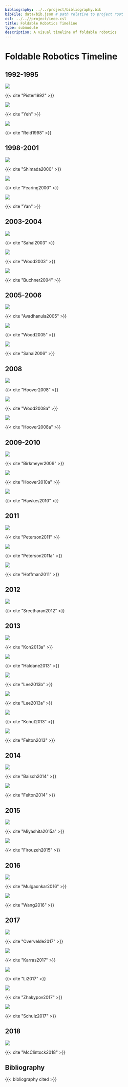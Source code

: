 ```yaml
---
bibliography: ../../project/bibliography.bib
bibFile: data/bib.json # path relative to project root
csl: ../..//project/ieee.csl
title: Foldable Robotics Timeline
type: submodule
description: A visual timeline of foldable robotics
---
```

# Foldable Robotics Timeline

## 1992-1995 
![](/figures-external/background/Picture1.png)

{{< cite "Pister1992" >}} 
 
![](/figures-external/background/Picture2.png) 

{{< cite "Yeh" >}} 

![](/figures-external/background/Picture4.png) 

{{< cite "Reid1998" >}} 





## 1998-2001 

![](/figures-external/background/Picture5.png) 

{{< cite "Shimada2000" >}} 

![](/figures-external/background/Picture6.png) 

{{< cite "Fearing2000" >}} 

![](/figures-external/background/Picture7.png) 

{{< cite "Yan" >}} 


## 2003-2004 

![](/figures-external/background/Picture8.png) 

{{< cite "Sahai2003" >}} 

![](/figures-external/background/Picture9.png) 

{{< cite "Wood2003" >}} 

![](/figures-external/background/Picture10.png) 

{{< cite "Buchner2004" >}} 





## 2005-2006 

![](/figures-external/background/Picture11.png) 

{{< cite "Avadhanula2005" >}} 

![](/figures-external/background/Picture12.png) 

{{< cite "Wood2005" >}} 

![](/figures-external/background/Picture13.png) 

{{< cite "Sahai2006" >}} 






## 2008 

![](/figures-external/background/Picture14.png) 

{{< cite "Hoover2008" >}} 

![](/figures-external/background/Picture15.png) 

{{< cite "Wood2008a" >}} 

![](/figures-external/background/Picture16.png) 

{{< cite "Hoover2008a" >}} 


## 2009-2010 

![](/figures-external/background/Picture17.png) 

{{< cite "Birkmeyer2009" >}} 

![](/figures-external/background/Picture20.png) 

{{< cite "Hoover2010a" >}} 

![](/figures-external/background/Picture24.png) 

{{< cite "Hawkes2010" >}} 


## 2011 

![](/figures-external/background/Picture18.png) 

{{< cite "Peterson2011" >}} 

![](/figures-external/background/Picture22.png) 

{{< cite "Peterson2011a" >}} 

![](/figures-external/background/Picture27.png) 

{{< cite "Hoffman2011" >}} 


## 2012 

![](/figures-external/background/Picture28.png) 

{{< cite "Sreetharan2012" >}} 




## 2013 

![](/figures-external/background/Picture19.png) 

{{< cite "Koh2013a" >}} 

![](/figures-external/background/Picture21.png) 

{{< cite "Haldane2013" >}} 

![](/figures-external/background/Picture23.png) 

{{< cite "Lee2013b" >}} 

![](/figures-external/background/Picture25.png) 

{{< cite "Lee2013a" >}} 

![](/figures-external/background/Picture26.png) 

{{< cite "Kohut2013" >}} 

![](/figures-external/background/Picture29.png) 

{{< cite "Felton2013" >}} 

## 2014 

![](/figures-external/background/Picture30.png) 

{{< cite "Baisch2014" >}} 

![](/figures-external/background/Picture31.png) 

{{< cite "Felton2014" >}} 

## 2015 

![](/figures-external/background/Picture33.png) 

{{< cite "Miyashita2015a" >}} 

![](/figures-external/background/Picture36.png) 

{{< cite "Firouzeh2015" >}} 


## 2016 

![](/figures-external/background/Picture32.png) 

{{< cite "Mulgaonkar2016" >}} 

![](/figures-external/background/Picture38.png) 

{{< cite "Wang2016" >}} 



## 2017 

![](/figures-external/background/Picture34.png) 

{{< cite "Overvelde2017" >}} 

![](/figures-external/background/Picture35.png) 

{{< cite "Karras2017" >}} 

![](/figures-external/background/Picture37.png) 

{{< cite "Li2017" >}} 

![](/figures-external/background/) 

{{< cite "Zhakypov2017" >}} 

![](/figures-external/background/Picture39.png) 

{{< cite "Schulz2017" >}} 

## 2018 

![](/figures-external/background/milliDelta-6168.jpg) 

{{< cite "McClintock2018" >}} 


## Bibliography

{{< bibliography cited >}}
